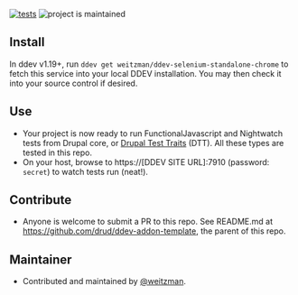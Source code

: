 [![tests](https://github.com/weitzman/ddev-selenium-standalone-chrome/actions/workflows/tests.yml/badge.svg)](https://github.com/drud/ddev-addon-template/actions/workflows/tests.yml) ![project is maintained](https://img.shields.io/maintenance/yes/2022.svg)

## Install

In ddev v1.19+, run `ddev get weitzman/ddev-selenium-standalone-chrome` to fetch this service into your local DDEV installation. You may then check it into your source control if desired.

## Use

- Your project is now ready to run FunctionalJavascript and Nightwatch tests from Drupal core, or [Drupal Test Traits](https://gitlab.com/weitzman/drupal-test-traits) (DTT). All these types are tested in this repo. 
- On your host, browse to https://[DDEV SITE URL]:7910 (password: `secret`) to watch tests run (neat!).

## Contribute

- Anyone is welcome to submit a PR to this repo. See README.md at https://github.com/drud/ddev-addon-template, the parent of this repo.

## Maintainer

- Contributed and maintained by [@weitzman](https://github.com/weitzman).

